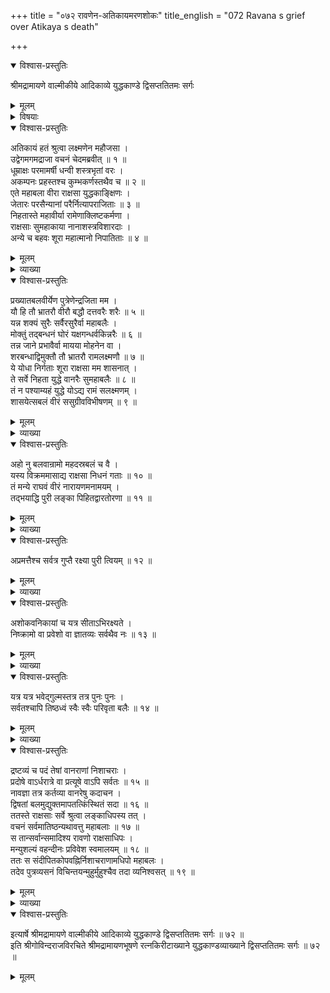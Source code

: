 +++
title = "०७२ रावणेन-अतिकायमरणशोकः"
title_english = "072 Ravana s grief over Atikaya s death"

+++

<details open><summary>विश्वास-प्रस्तुतिः</summary>

श्रीमद्रामायणे वाल्मीकीये आदिकाव्ये युद्धकाण्डे द्विसप्ततितमः सर्गः
</details>

<details><summary>मूलम्</summary>

श्रीमद्रामायणे वाल्मीकीये आदिकाव्ये युद्धकाण्डे द्विसप्ततितमः सर्गः
</details>

<details><summary>विषयाः</summary>

अतिकायनिधनश्रवणविषण्णेनरावणेन धूम्राक्षप्रभृतिबन्धुजनस्मरणेनतच्छोचनपूर्वकं राक्षसान्प्रतिविशेषतो नगरादिरक्षणनियोजनपूर्वकं भवनप्रवेशः ॥ १ ॥

</details>

<details open><summary>विश्वास-प्रस्तुतिः</summary>

अतिकायं हतं श्रुत्वा लक्ष्मणेन महौजसा ।  
उद्वेगमगमद्राजा वचनं चेदमब्रवीत् ॥ १ ॥  
धूम्राक्षः परमामर्षी धन्वी शस्त्रभृतां वरः ।  
अकम्पनः प्रहस्तश्च कुम्भकर्णस्तथैव च ॥ २ ॥  
एते महाबला वीरा राक्षसा युद्धकाङ्क्षिणः ।  
जेतारः परसैन्यानां परैर्नित्यापराजिताः ॥ ३ ॥  
निहतास्ते महावीर्या रामेणाक्लिष्टकर्मणा ।  
राक्षसाः सुमहाकाया नानाशस्त्रविशारदाः ।  
अन्ये च बहवः शूरा महात्मानो निपातिताः ॥ ४ ॥
</details>

<details><summary>मूलम्</summary>

अतिकायं हतं श्रुत्वा लक्ष्मणेन महौजसा ।  
उद्वेगमगमद्राजा वचनं चेदमब्रवीत् ॥ १ ॥  
धूम्राक्षः परमामर्षी धन्वी शस्त्रभृतां वरः ।  
अकम्पनः प्रहस्तश्च कुम्भकर्णस्तथैव च ॥ २ ॥  
एते महाबला वीरा राक्षसा युद्धकाङ्क्षिणः ।  
जेतारः परसैन्यानां परैर्नित्यापराजिताः ॥ ३ ॥  
निहतास्ते महावीर्या रामेणाक्लिष्टकर्मणा ।  
राक्षसाः सुमहाकाया नानाशस्त्रविशारदाः ।  
अन्ये च बहवः शूरा महात्मानो निपातिताः ॥ ४ ॥
</details>

<details><summary>व्याख्या</summary>

अथ रावणचिन्ता – अतिकायमित्यादि ॥ १-४ ॥
</details>

<details open><summary>विश्वास-प्रस्तुतिः</summary>

प्रख्यातबलवीर्येण पुत्रेणेन्द्रजिता मम ।  
यौ हि तौ भ्रातरौ वीरौ बद्धौ दत्तवरैः शरैः ॥ ५ ॥  
यन्न शक्यं सुरैः सर्वैरसुरैर्वा महाबलैः ।  
मोक्तुं तद्बन्धनं घोरं यक्षगन्धर्वकिन्नरैः ॥ ६ ॥  
तन्न जाने प्रभावैर्वा मायया मोहनेन वा ।  
शरबन्धाद्विमुक्तौ तौ भ्रातरौ रामलक्ष्मणौ ॥ ७ ॥  
ये योधा निर्गताः शूरा राक्षसा मम शासनात् ।  
ते सर्वे निहता युद्धे वानरैः सुमहाबलैः ॥ ८ ॥  
तं न पश्याम्यहं युद्धे योऽद्य रामं सलक्ष्मणम् ।  
शासयेत्सबलं वीरं ससुग्रीवविभीषणम् ॥ ९ ॥
</details>

<details><summary>मूलम्</summary>

प्रख्यातबलवीर्येण पुत्रेणेन्द्रजिता मम ।  
यौ हि तौ भ्रातरौ वीरौ बद्धौ दत्तवरैः शरैः ॥ ५ ॥  
यन्न शक्यं सुरैः सर्वैरसुरैर्वा महाबलैः ।  
मोक्तुं तद्बन्धनं घोरं यक्षगन्धर्वकिन्नरैः ॥ ६ ॥  
तन्न जाने प्रभावैर्वा मायया मोहनेन वा ।  
शरबन्धाद्विमुक्तौ तौ भ्रातरौ रामलक्ष्मणौ ॥ ७ ॥  
ये योधा निर्गताः शूरा राक्षसा मम शासनात् ।  
ते सर्वे निहता युद्धे वानरैः सुमहाबलैः ॥ ८ ॥  
तं न पश्याम्यहं युद्धे योऽद्य रामं सलक्ष्मणम् ।  
शासयेत्सबलं वीरं ससुग्रीवविभीषणम् ॥ ९ ॥
</details>

<details><summary>व्याख्या</summary>

प्रख्यातेत्यादिश्लोकत्रयमेकं वाक्यम् ॥ वीरौ यौ भ्रातरौ खरदूषणादिवधेन प्रसिद्धौ तावपि बद्धौ । तदेव बन्धनं वर्णयति – यदिति ॥ यद्बन्धनं सुरादिभिः मोक्तुं मोचयितुं । अशक्यं तद्बन्धनं घोरं । भ्रातरौ तौ शरबन्धाद्विमुक्ताविति यत् तत्प्रभावादिषु केन वा जातं न जान इत्यन्वयः । प्रभावः सामर्थ्यं । माया व्यामोहकारिणी विद्या । मोहनं औषधादिकम् ॥ ५९ ॥
</details>

<details open><summary>विश्वास-प्रस्तुतिः</summary>

अहो नु बलवान्रामो महदस्रबलं च वै ।  
यस्य विक्रममासाद्य राक्षसा निधनं गताः ॥ १० ॥  
तं मन्ये राघवं वीरं नारायणमनामयम् ।  
तद्भयाद्धि पुरी लङ्का पिहितद्वारतोरणा ॥ ११ ॥
</details>

<details><summary>मूलम्</summary>

अहो नु बलवान्रामो महदस्रबलं च वै ।  
यस्य विक्रममासाद्य राक्षसा निधनं गताः ॥ १० ॥  
तं मन्ये राघवं वीरं नारायणमनामयम् ।  
तद्भयाद्धि पुरी लङ्का पिहितद्वारतोरणा ॥ ११ ॥
</details>

<details><summary>व्याख्या</summary>

अहो न्वित्यादिश्लोकद्वयमेकान्वयम् ॥ पिहितद्वारतोरणा द्वारं अन्तर्द्वारं तोरणंबहिर्द्वारम् ॥ १०-११ ॥
</details>

<details open><summary>विश्वास-प्रस्तुतिः</summary>

अप्रमत्तैश्च सर्वत्र गुप्तै रक्ष्या पुरी त्वियम् ॥ १२ ॥
</details>

<details><summary>मूलम्</summary>

अप्रमत्तैश्च सर्वत्र गुप्तै रक्ष्या पुरी त्वियम् ॥ १२ ॥
</details>

<details><summary>व्याख्या</summary>

एवं रामप्रभावं सप्रपञ्चमुक्त्वा सैन्यं प्रति पुरीरक्षणं नियमयति — अप्रमत्तैरित्यादिना ॥ गुप्तैः स्वयं कृतरक्षणैः । गुल्मैरिति वा पाठः ॥ १२ ॥
</details>

<details open><summary>विश्वास-प्रस्तुतिः</summary>

अशोकवनिकायां च यत्र सीताऽभिरक्ष्यते ।  
निष्क्रामो वा प्रवेशो वा ज्ञातव्यः सर्वथैव नः ॥ १३ ॥
</details>

<details><summary>मूलम्</summary>

अशोकवनिकायां च यत्र सीताऽभिरक्ष्यते ।  
निष्क्रामो वा प्रवेशो वा ज्ञातव्यः सर्वथैव नः ॥ १३ ॥
</details>

<details><summary>व्याख्या</summary>

यत्र सीता अभिरक्ष्यते तत्र अशोकवनिकायां । निष्क्रामः निर्गमः प्रवेशो वा । नः अस्माभिः । ज्ञातव्यः । मदनुज्ञां विना न कोपि जनो निर्गमयितव्यो नापि प्रवेष्टव्य इत्यर्थः ॥ १३ ॥
</details>

<details open><summary>विश्वास-प्रस्तुतिः</summary>

यत्र यत्र भवेद्गुल्मस्तत्र तत्र पुनः पुनः ।  
सर्वतश्चापि तिष्ठध्वं स्वैः स्वैः परिवृता बलैः ॥ १४ ॥
</details>

<details><summary>मूलम्</summary>

यत्र यत्र भवेद्गुल्मस्तत्र तत्र पुनः पुनः ।  
सर्वतश्चापि तिष्ठध्वं स्वैः स्वैः परिवृता बलैः ॥ १४ ॥
</details>

<details><summary>व्याख्या</summary>

गुल्मः सेनासन्निवेशः ॥ १४ ॥
</details>

<details open><summary>विश्वास-प्रस्तुतिः</summary>

द्रष्टव्यं च पदं तेषां वानराणां निशाचराः ।  
प्रदोषे वाऽर्धरात्रे वा प्रत्यूषे वाऽपि सर्वतः ॥ १५ ॥  
नावज्ञा तत्र कर्तव्या वानरेषु कदाचन ।  
द्विषतां बलमुद्युक्तमापतत्किंस्थितं सदा ॥ १६ ॥  
ततस्ते राक्षसाः सर्वे श्रुत्वा लङ्काधिपस्य तत् ।  
वचनं सर्वमातिष्ठन्यथावत्तु महाबलाः ॥ १७ ॥  
स तान्सर्वान्समादिश्य रावणो राक्षसाधिपः ।  
मन्युशल्यं वहन्दीनः प्रविवेश स्वमालयम् ॥ १८ ॥  
ततः स संदीपितकोपवह्निर्निशाचराणामधिपो महाबलः ।  
तदेव पुत्रव्यसनं विचिन्तयन्मुहुर्मुहुश्चैव तदा व्यनिश्वसत् ॥ १९ ॥
</details>

<details><summary>मूलम्</summary>

द्रष्टव्यं च पदं तेषां वानराणां निशाचराः ।  
प्रदोषे वाऽर्धरात्रे वा प्रत्यूषे वाऽपि सर्वतः ॥ १५ ॥  
नावज्ञा तत्र कर्तव्या वानरेषु कदाचन ।  
द्विषतां बलमुद्युक्तमापतत्किंस्थितं सदा ॥ १६ ॥  
ततस्ते राक्षसाः सर्वे श्रुत्वा लङ्काधिपस्य तत् ।  
वचनं सर्वमातिष्ठन्यथावत्तु महाबलाः ॥ १७ ॥  
स तान्सर्वान्समादिश्य रावणो राक्षसाधिपः ।  
मन्युशल्यं वहन्दीनः प्रविवेश स्वमालयम् ॥ १८ ॥  
ततः स संदीपितकोपवह्निर्निशाचराणामधिपो महाबलः ।  
तदेव पुत्रव्यसनं विचिन्तयन्मुहुर्मुहुश्चैव तदा व्यनिश्वसत् ॥ १९ ॥
</details>

<details><summary>व्याख्या</summary>

द्रष्टव्यमित्यादिश्लोकद्वयमेकान्वयम् ॥ पदं व्यवसितं । दर्शनप्रकारमाह — द्विषतामिति । द्विषतां बलं स्थितं किं । उद्युक्तं उद्यतं किं । आपतन्तं । लिङ्गादिव्यत्यय आर्षः । आपतत् किमिति सदा द्रष्टव्यमित्यर्थः । आपतत्किमिति पाठः सुशोभनः ॥ १५ – १९ ॥
</details>

<details open><summary>विश्वास-प्रस्तुतिः</summary>

इत्यार्षे श्रीमद्रामायणे वाल्मीकीये आदिकाव्ये युद्धकाण्डे द्विसप्ततितमः सर्गः ॥ ७२ ॥  
इति श्रीगोविन्दराजविरचिते श्रीमद्रामायणभूषणे रत्नकिरीटाख्याने युद्धकाण्डव्याख्याने द्विसप्ततितमः सर्गः ॥ ७२ ॥
</details>

<details><summary>मूलम्</summary>

इत्यार्षे श्रीमद्रामायणे वाल्मीकीये आदिकाव्ये युद्धकाण्डे द्विसप्ततितमः सर्गः ॥ ७२ ॥  
इति श्रीगोविन्दराजविरचिते श्रीमद्रामायणभूषणे रत्नकिरीटाख्याने युद्धकाण्डव्याख्याने द्विसप्ततितमः सर्गः ॥ ७२ ॥
</details>

